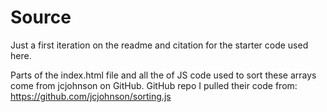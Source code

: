 # Source

Just a first iteration on the readme and citation for the starter code used here.

Parts of the index.html file and all the of JS code used to sort these arrays come from jcjohnson on GitHub.
GitHub repo I pulled their code from: https://github.com/jcjohnson/sorting.js
